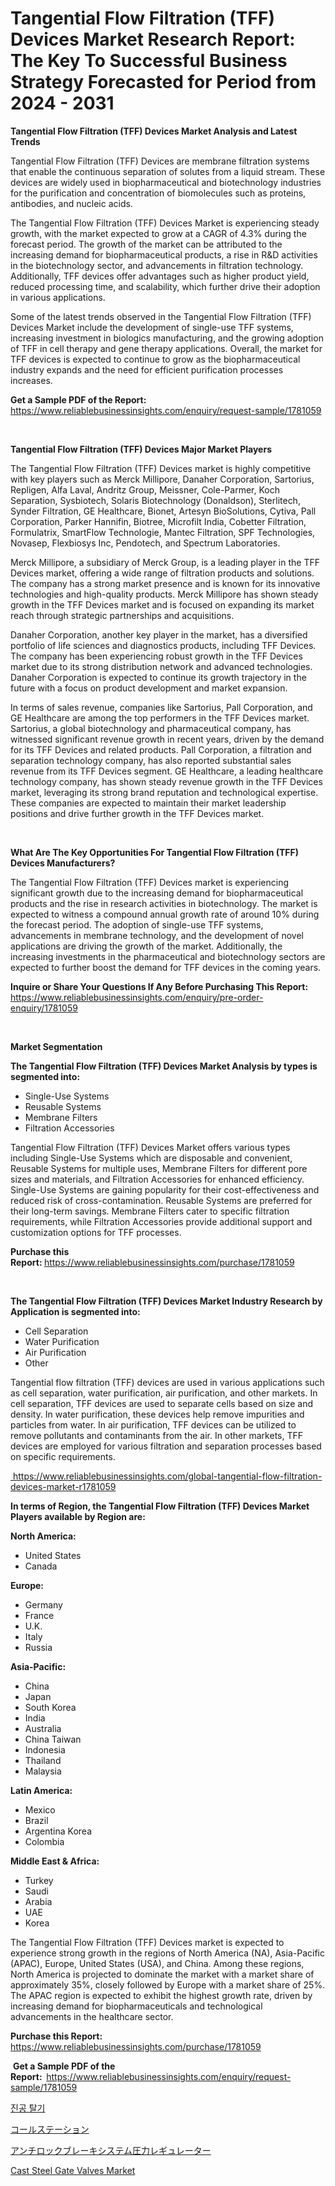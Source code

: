 <p><h1>Tangential Flow Filtration (TFF) Devices Market Research Report: The Key To Successful Business Strategy Forecasted for Period from 2024 - 2031</h1></p><p><strong>Tangential Flow Filtration (TFF) Devices Market Analysis and Latest Trends</strong></p>
<p><p>Tangential Flow Filtration (TFF) Devices are membrane filtration systems that enable the continuous separation of solutes from a liquid stream. These devices are widely used in biopharmaceutical and biotechnology industries for the purification and concentration of biomolecules such as proteins, antibodies, and nucleic acids.</p><p>The Tangential Flow Filtration (TFF) Devices Market is experiencing steady growth, with the market expected to grow at a CAGR of 4.3% during the forecast period. The growth of the market can be attributed to the increasing demand for biopharmaceutical products, a rise in R&D activities in the biotechnology sector, and advancements in filtration technology. Additionally, TFF devices offer advantages such as higher product yield, reduced processing time, and scalability, which further drive their adoption in various applications.</p><p>Some of the latest trends observed in the Tangential Flow Filtration (TFF) Devices Market include the development of single-use TFF systems, increasing investment in biologics manufacturing, and the growing adoption of TFF in cell therapy and gene therapy applications. Overall, the market for TFF devices is expected to continue to grow as the biopharmaceutical industry expands and the need for efficient purification processes increases.</p></p>
<p><strong>Get a Sample PDF of the Report:&nbsp;</strong> <a href="https://www.reliablebusinessinsights.com/enquiry/request-sample/1781059">https://www.reliablebusinessinsights.com/enquiry/request-sample/1781059</a></p>
<p>&nbsp;</p>
<p><strong>Tangential Flow Filtration (TFF) Devices Major Market Players</strong></p>
<p><p>The Tangential Flow Filtration (TFF) Devices market is highly competitive with key players such as Merck Millipore, Danaher Corporation, Sartorius, Repligen, Alfa Laval, Andritz Group, Meissner, Cole-Parmer, Koch Separation, Sysbiotech, Solaris Biotechnology (Donaldson), Sterlitech, Synder Filtration, GE Healthcare, Bionet, Artesyn BioSolutions, Cytiva, Pall Corporation, Parker Hannifin, Biotree, Microfilt India, Cobetter Filtration, Formulatrix, SmartFlow Technologie, Mantec Filtration, SPF Technologies, Novasep, Flexbiosys Inc, Pendotech, and Spectrum Laboratories.</p><p>Merck Millipore, a subsidiary of Merck Group, is a leading player in the TFF Devices market, offering a wide range of filtration products and solutions. The company has a strong market presence and is known for its innovative technologies and high-quality products. Merck Millipore has shown steady growth in the TFF Devices market and is focused on expanding its market reach through strategic partnerships and acquisitions.</p><p>Danaher Corporation, another key player in the market, has a diversified portfolio of life sciences and diagnostics products, including TFF Devices. The company has been experiencing robust growth in the TFF Devices market due to its strong distribution network and advanced technologies. Danaher Corporation is expected to continue its growth trajectory in the future with a focus on product development and market expansion.</p><p>In terms of sales revenue, companies like Sartorius, Pall Corporation, and GE Healthcare are among the top performers in the TFF Devices market. Sartorius, a global biotechnology and pharmaceutical company, has witnessed significant revenue growth in recent years, driven by the demand for its TFF Devices and related products. Pall Corporation, a filtration and separation technology company, has also reported substantial sales revenue from its TFF Devices segment. GE Healthcare, a leading healthcare technology company, has shown steady revenue growth in the TFF Devices market, leveraging its strong brand reputation and technological expertise. These companies are expected to maintain their market leadership positions and drive further growth in the TFF Devices market.</p></p>
<p>&nbsp;</p>
<p><strong>What Are The Key Opportunities For Tangential Flow Filtration (TFF) Devices Manufacturers?</strong></p>
<p><p>The Tangential Flow Filtration (TFF) Devices market is experiencing significant growth due to the increasing demand for biopharmaceutical products and the rise in research activities in biotechnology. The market is expected to witness a compound annual growth rate of around 10% during the forecast period. The adoption of single-use TFF systems, advancements in membrane technology, and the development of novel applications are driving the growth of the market. Additionally, the increasing investments in the pharmaceutical and biotechnology sectors are expected to further boost the demand for TFF devices in the coming years.</p></p>
<p><strong>Inquire or Share Your Questions If Any Before Purchasing This Report:</strong> <a href="https://www.reliablebusinessinsights.com/enquiry/pre-order-enquiry/1781059">https://www.reliablebusinessinsights.com/enquiry/pre-order-enquiry/1781059</a></p>
<p>&nbsp;</p>
<p><strong>Market Segmentation</strong></p>
<p><strong>The Tangential Flow Filtration (TFF) Devices Market Analysis by types is segmented into:</strong></p>
<p><ul><li>Single-Use Systems</li><li>Reusable Systems</li><li>Membrane Filters</li><li>Filtration Accessories</li></ul></p>
<p><p>Tangential Flow Filtration (TFF) Devices Market offers various types including Single-Use Systems which are disposable and convenient, Reusable Systems for multiple uses, Membrane Filters for different pore sizes and materials, and Filtration Accessories for enhanced efficiency. Single-Use Systems are gaining popularity for their cost-effectiveness and reduced risk of cross-contamination. Reusable Systems are preferred for their long-term savings. Membrane Filters cater to specific filtration requirements, while Filtration Accessories provide additional support and customization options for TFF processes.</p></p>
<p><strong>Purchase this Report:&nbsp;</strong><a href="https://www.reliablebusinessinsights.com/purchase/1781059">https://www.reliablebusinessinsights.com/purchase/1781059</a></p>
<p>&nbsp;</p>
<p><strong>The Tangential Flow Filtration (TFF) Devices Market Industry Research by Application is segmented into:</strong></p>
<p><ul><li>Cell Separation</li><li>Water Purification</li><li>Air Purification</li><li>Other</li></ul></p>
<p><p>Tangential flow filtration (TFF) devices are used in various applications such as cell separation, water purification, air purification, and other markets. In cell separation, TFF devices are used to separate cells based on size and density. In water purification, these devices help remove impurities and particles from water. In air purification, TFF devices can be utilized to remove pollutants and contaminants from the air. In other markets, TFF devices are employed for various filtration and separation processes based on specific requirements.</p></p>
<p><a href="https://www.reliablebusinessinsights.com/global-tangential-flow-filtration-devices-market-r1781059">&nbsp;https://www.reliablebusinessinsights.com/global-tangential-flow-filtration-devices-market-r1781059</a></p>
<p><strong>In terms of Region, the Tangential Flow Filtration (TFF) Devices Market Players available by Region are:</strong></p>
<p>
    <p> <strong> North America: </strong>
        <ul>
            <li>United States</li>
            <li>Canada</li>
        </ul>
        </p> 
    <p> <strong> Europe: </strong>
        <ul>
            <li>Germany</li>
            <li>France</li>
            <li>U.K.</li>
            <li>Italy</li>
            <li>Russia</li>
        </ul>
        </p> 
    <p> <strong> Asia-Pacific: </strong>
        <ul>
            <li>China</li>
            <li>Japan</li>
            <li>South Korea</li>
            <li>India</li>
            <li>Australia</li>
            <li>China Taiwan</li>
            <li>Indonesia</li>
            <li>Thailand</li>
            <li>Malaysia</li>
        </ul>
        </p> 
    <p> <strong> Latin America: </strong>
        <ul>
            <li>Mexico</li>
            <li>Brazil</li>
            <li>Argentina Korea</li>
            <li>Colombia</li>
        </ul>
        </p> 
    <p> <strong> Middle East & Africa: </strong>
        <ul>
            <li>Turkey</li>
            <li>Saudi</li>
            <li>Arabia</li>
            <li>UAE</li>
            <li>Korea</li>
        </ul>
    </p>
    </p>
<p><p>The Tangential Flow Filtration (TFF) Devices market is expected to experience strong growth in the regions of North America (NA), Asia-Pacific (APAC), Europe, United States (USA), and China. Among these regions, North America is projected to dominate the market with a market share of approximately 35%, closely followed by Europe with a market share of 25%. The APAC region is expected to exhibit the highest growth rate, driven by increasing demand for biopharmaceuticals and technological advancements in the healthcare sector.</p></p>
<p><strong>Purchase this Report: </strong><a href="https://www.reliablebusinessinsights.com/purchase/1781059">https://www.reliablebusinessinsights.com/purchase/1781059</a></p>
<p>&nbsp;<strong>Get a Sample PDF of the Report:&nbsp;&nbsp;</strong><a href="https://www.reliablebusinessinsights.com/enquiry/request-sample/1781059">https://www.reliablebusinessinsights.com/enquiry/request-sample/1781059</a></p>
<p><strong></strong></p>
<p><p><a href="https://github.com/fatmarawatan39/Market-Research-Report-List-1/blob/main/4754014175256.md">진공 탈기</a></p><p><a href="https://github.com/DwightHuels1/Market-Research-Report-List-1/blob/main/1841718162808.md">コールステーション</a></p><p><a href="https://github.com/JanickJohns/Market-Research-Report-List-1/blob/main/2247746162809.md">アンチロックブレーキシステム圧力レギュレーター</a></p><p><a href="https://github.com/dx0328/Market-Research-Report-List-3/blob/main/cast-steel-gate-valves-market.md">Cast Steel Gate Valves Market</a></p></p>
